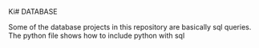 Ki# DATABASE

Some of the database projects in this repository are basically sql queries.
The python file shows how to include python with sql
